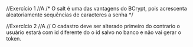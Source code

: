 //Exercício 1
//A
/*
O salt é uma das vantagens do BCrypt, pois acrescenta aleatoriamente sequências de caracteres a senha
*/


//Exercício 2
//A
// O cadastro deve ser alterado primeiro do contrario o usuário estará com id diferente do o id salvo no banco e não vai gerar o token.